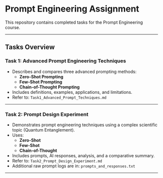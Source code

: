 # Prompt Engineering Assignment

This repository contains completed tasks for the Prompt Engineering course.

---

##  Tasks Overview

###  Task 1: Advanced Prompt Engineering Techniques
- Describes and compares three advanced prompting methods:
  - **Zero-Shot Prompting**
  - **Few-Shot Prompting**
  - **Chain-of-Thought Prompting**
- Includes definitions, examples, applications, and limitations.
- Refer to: `Task1_Advanced_Prompt_Techniques.md`

---

###  Task 2: Prompt Design Experiment
- Demonstrates prompt engineering techniques using a complex scientific topic (Quantum Entanglement).
- Uses:
  - **Zero-Shot**
  - **Few-Shot**
  - **Chain-of-Thought**
- Includes prompts, AI responses, analysis, and a comparative summary.
- Refer to: `Task2_Prompt_Design_Experiment.md`
- Additional raw prompt logs are in: `prompts_and_responses.txt`

---



